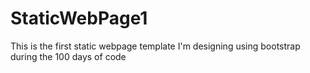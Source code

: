 # StaticWebPage1
This is the first static webpage template I'm designing using bootstrap during the 100 days of code
